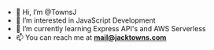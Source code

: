 - 👋 Hi, I’m @TownsJ
- 👀 I’m interested in JavaScript Development
- 🌱 I’m currently learning Express API's and AWS Serverless
- 📫 You can reach me at **mail@jacktowns.com**
